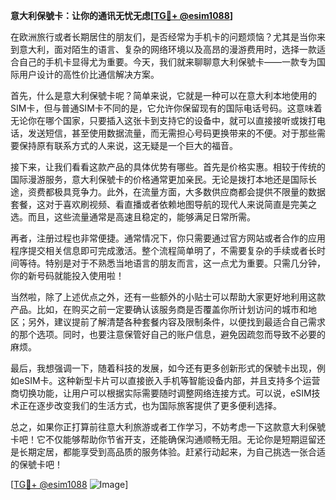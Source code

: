 **意大利保號卡：让你的通讯无忧无虑[[TG💪+ @esim1088](https://t.me/s/esim1088)]**

在欧洲旅行或者长期居住的朋友们，是否经常为手机卡的问题烦恼？尤其是当你来到意大利，面对陌生的语言、复杂的网络环境以及高昂的漫游费用时，选择一款适合自己的手机卡显得尤为重要。今天，我们就来聊聊意大利保號卡——一款专为国际用户设计的高性价比通信解决方案。

首先，什么是意大利保號卡呢？简单来说，它就是一种可以在意大利本地使用的SIM卡，但与普通SIM卡不同的是，它允许你保留现有的国际电话号码。这意味着无论你在哪个国家，只要插入这张卡到支持它的设备中，就可以直接接听或拨打电话，发送短信，甚至使用数据流量，而无需担心号码更换带来的不便。对于那些需要保持原有联系方式的人来说，这无疑是一个巨大的福音。

接下来，让我们看看这款产品的具体优势有哪些。首先是价格实惠。相较于传统的国际漫游服务，意大利保號卡的价格通常更加亲民。无论是拨打本地还是国际长途，资费都极具竞争力。此外，在流量方面，大多数供应商都会提供不限量的数据套餐，这对于喜欢刷视频、看直播或者依赖地图导航的现代人来说简直是完美之选。而且，这些流量通常是高速且稳定的，能够满足日常所需。

再者，注册过程也非常便捷。通常情况下，你只需要通过官方网站或者合作的应用程序提交相关信息即可完成激活。整个流程简单明了，不需要复杂的手续或者长时间等待。特别是对于不熟悉当地语言的朋友而言，这一点尤为重要。只需几分钟，你的新号码就能投入使用啦！

当然啦，除了上述优点之外，还有一些额外的小贴士可以帮助大家更好地利用这款产品。比如，在购买之前一定要确认该服务商是否覆盖你所计划访问的城市和地区；另外，建议提前了解清楚各种套餐内容及限制条件，以便找到最适合自己需求的那个选项。同时，也要注意保管好自己的账户信息，避免因疏忽而导致不必要的麻烦。

最后，我想强调一下，随着科技的发展，如今还有更多创新形式的保號卡出现，例如eSIM卡。这种新型卡片可以直接嵌入手机等智能设备内部，并且支持多个运营商切换功能，让用户可以根据实际需要随时调整网络连接方式。可以说，eSIM技术正在逐步改变我们的生活方式，也为国际旅客提供了更多便利选择。

总之，如果你正打算前往意大利旅游或者工作学习，不妨考虑一下这款意大利保號卡吧！它不仅能够帮助你节省开支，还能确保沟通顺畅无阻。无论你是短期逗留还是长期定居，都能享受到高品质的服务体验。赶紧行动起来，为自己挑选一张合适的保號卡吧！

[[TG💪+ @esim1088](https://t.me/s/esim1088) ![Image](https://i.postimg.cc/4NQfJmqS/Snipaste-2025-05-13-00-14-12.png)]